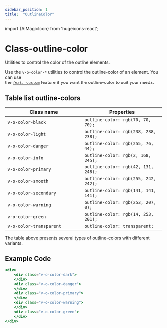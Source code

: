 ```yaml
---
sidebar_position: 1
title:  "OutlineColor"
---
```


import {AiMagicIcon} from 'hugeicons-react';

# Class-outline-color <AiMagicIcon className='icon' />

Utilities to control the color of the outline elements.

Use the `v-o-color-*` utilities to control the outline-color of an element.
You can use <br /> the [`feat: custom`](/docs/Core-Features/V-custom.md) feature if you want the outline-color to suit your needs.

## Table list outline-colors

| Class name  | Properties |
|---------------------|-------------------|
| `v-o-color-black		`      | `outline-color: rgb(70, 70, 70);` | 
| `v-o-color-light		`     | `outline-color: rgb(238, 238, 238);` | 
| `v-o-color-danger		`     | `outline-color: rgb(255, 76, 44);` | 
| `v-o-color-info			`     | `outline-color: rgb(2, 168, 245);` | 
| `v-o-color-primary			`     | `outline-color: rgb(42, 131, 248);` | 
| `v-o-color-smooth			`     | `outline-color: rgb(255, 242, 242);` | 
| `v-o-color-secondary			`     | `outline-color: rgb(141, 141, 141);` | 
| `v-o-color-warning			`     | `outline-color: rgb(253, 207, 0);` | 
| `v-o-color-green			`     | `outline-color: rgb(14, 253, 201);` | 
| `v-o-color-transparent			`     | `outline-color: transparent;` | 

The table above presents several types of outline-colors with different variants.

## Example Code
``` jsx title="index.html"
<div>
    <div class="v-o-color-dark">
    </div>
    <div class="v-o-color-danger">
    </div>
    <div class="v-o-color-primary">
    </div>
    <div class="v-o-color-warning">
    </div>
    <div class="v-o-color-green">
    </div>
</div>
```